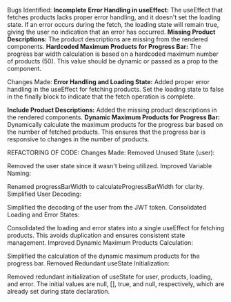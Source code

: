 
Bugs Identified:
**Incomplete Error Handling in useEffect:**
The useEffect that fetches products lacks proper error handling, and it doesn't set the loading state. If an error occurs during the fetch, the loading state will remain true, giving the user no indication that an error has occurred.
**Missing Product Descriptions:**
The product descriptions are missing from the rendered components.
**Hardcoded Maximum Products for Progress Bar:**
The progress bar width calculation is based on a hardcoded maximum number of products (50). This value should be dynamic or passed as a prop to the component.

Changes Made:
**Error Handling and Loading State:**
Added proper error handling in the useEffect for fetching products.
Set the loading state to false in the finally block to indicate that the fetch operation is complete.

**Include Product Descriptions:**
Added the missing product descriptions in the rendered components.
**Dynamic Maximum Products for Progress Bar:**
Dynamically calculate the maximum products for the progress bar based on the number of fetched products. This ensures that the progress bar is responsive to changes in the number of products.


REFACTORING OF CODE:
Changes Made:
Removed Unused State (user):

Removed the user state since it wasn't being utilized.
Improved Variable Naming:

Renamed progressBarWidth to calculateProgressBarWidth for clarity.
Simplified User Decoding:

Simplified the decoding of the user from the JWT token.
Consolidated Loading and Error States:

Consolidated the loading and error states into a single useEffect for fetching products. This avoids duplication and ensures consistent state management.
Improved Dynamic Maximum Products Calculation:

Simplified the calculation of the dynamic maximum products for the progress bar.
Removed Redundant useState Initialization:

Removed redundant initialization of useState for user, products, loading, and error. The initial values are null, [], true, and null, respectively, which are already set during state declaration.

